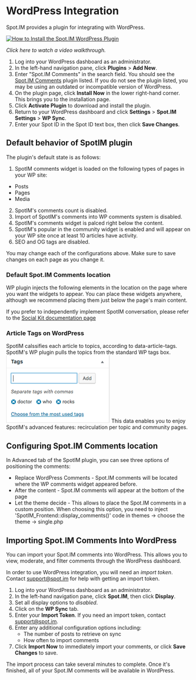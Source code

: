 # WordPress Integration

Spot.IM provides a plugin for integrating with WordPress.

[![How to Install the Spot.IM WordPress Plugin](https://img.youtube.com/vi/U-TWO8k0ojI/0.jpg)](https://www.youtube.com/watch?v=U-TWO8k0ojI)

_Click here to watch a video walkthrough._

1. Log into your WordPress dashboard as an administrator.
2. In the left-hand navigation pane, click **Plugins** > **Add New**.
3. Enter "Spot.IM Comments" in the search field. You should see the [Spot.IM Comments](https://wordpress.org/plugins/spotim-comments/) plugin listed. If you do not see the plugin listed, you may be using an outdated or incompatible version of WordPress.
4. On the plugin page, click **Install Now** in the lower right-hand corner. This brings you to the installation page.
5. Click **Activate Plugin** to download and install the plugin.
6. Return to your WordPress dashboard and click **Settings** > **Spot.IM Settings** > **WP Sync**.
7. Enter your Spot ID in the Spot ID text box, then click **Save Changes**.

## Default behavior of SpotIM plugin

The plugin's default state is as follows:
1. SpotIM comments widget is loaded on the following types of pages in your WP site:
- Posts
- Pages
- Media
2. SpotIM's comments count is disabled.
3. Import of SpotIM's comments into WP comments system is disabled.
4. SpotIM's comments widget is palced right below the content.
5. SpotIM's popular in the community widget is enabled and will appear on your WP site once at least 10 articles have activity.
6. SEO and OG tags are disabled.



You may change each of the configurations above. Make sure to save changes on each page as you change it.

### Default Spot.IM Comments location
WP plugin injects the following elements in the location on the page where you want the widgets to appear. You can place these widgets anywhere, although we recommend placing them just below the page's main content.

If you prefer to independently implement SpotIM conversation, please refer to the [Social Kit documentation page](../social-kit/README.md) 

### Article Tags on WordPress
SpotIM calssifies each article to topics, according to data-article-tags. SpotIM's WP plugin pulls the topics from the standard WP tags box. 
![Image of a standard WP tags box](wp-tags-box.png)
This data enables you to enjoy SpotIM's advanced features: recirculation per topic and community pages.

## Configuring Spot.IM Comments location

In Advanced tab of the SpotIM plugin, you can see three options of positioning the comments:
- Replace WordPress Comments - Spot.IM comments will be located where the WP comments widget appeared before.
- After the content - Spot.IM comments will appear at the bottom of the page
- Let the theme decide - This allows to place the Spot.IM comments in a custom position. 
    When choosing this option, you need to inject 'SpotIM_Frontend::display_comments()' code in themes -> choose the theme ->     single.php

## Importing Spot.IM Comments Into WordPress

You can import your Spot.IM comments into WordPress. This allows you to view, moderate, and filter comments through the WordPress dashboard.

In order to use WordPress integration, you will need an _import token_. Contact [support@spot.im](mailto:support@spot.im) for help with getting an import token.

1. Log into your WordPress dashboard as an administrator.
2. In the left-hand navigation pane, click **Spot.IM**, then click **Display**.
3. Set all display options to _disabled_.
3. Click on the **WP Sync** tab.
4. Enter your **Import Token**. If you need an import token, contact [support@spot.im](mailto:support@spot.im).
5. Enter any additional configuration options including:
    - The number of posts to retrieve on sync
    - How often to import comments
6. Click **Import Now** to immediately import your comments, or click **Save Changes** to save.

The import process can take several minutes to complete. Once it's finished, all of your Spot.IM comments will be available in WordPress.
